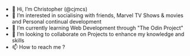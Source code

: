 - 👋 Hi, I’m Christopher (@cjmcs)
- 👀 I’m interested in socialising with friends, Marvel TV Shows & movies and Personal continual development
- 🌱 I’m currently learning Web Development through "The Odin Project"
- 💞️ I’m looking to collaborate on Projects to enhance my knowledge and skills
- 📫 How to reach me ? 

<!---
cjmcs/cjmcs is a ✨ special ✨ repository because its `README.md` (this file) appears on your GitHub profile.
You can click the Preview link to take a look at your changes.
--->
